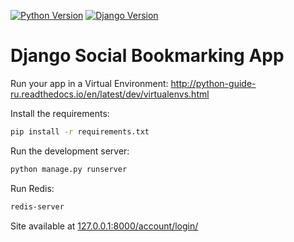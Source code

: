 [![Python Version](https://img.shields.io/badge/python-3.8-brightgreen.svg)](https://python.org)
[![Django Version](https://img.shields.io/badge/django-4.0.1-brightgreen.svg)](https://djangoproject.com)

# Django Social Bookmarking App

Run your app in a Virtual Environment: http://python-guide-ru.readthedocs.io/en/latest/dev/virtualenvs.html

Install the requirements:
```bash
pip install -r requirements.txt
```

Run the development server:
```bash
python manage.py runserver
```

Run Redis:
```bash
redis-server
```

Site available at [127.0.0.1:8000/account/login/](127.0.0.1:8000/account/login/)